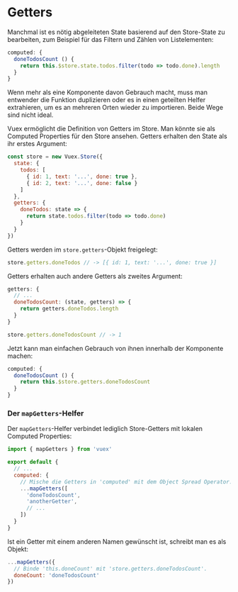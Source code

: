 
# Getters

Manchmal ist es nötig abgeleiteten State basierend auf den Store-State zu bearbeiten, zum Beispiel für das Filtern und Zählen von Listelementen:

``` js
computed: {
  doneTodosCount () {
    return this.$store.state.todos.filter(todo => todo.done).length
  }
}
```

Wenn mehr als eine Komponente davon Gebrauch macht, muss man entwender die Funktion duplizieren oder es in einen geteilten Helfer extrahieren, um es an mehreren Orten wieder zu importieren. Beide Wege sind nicht ideal.

Vuex ermöglicht die Definition von Getters im Store. Man könnte sie als Computed Properties für den Store ansehen. Getters erhalten den State als ihr erstes Argument:

``` js
const store = new Vuex.Store({
  state: {
    todos: [
      { id: 1, text: '...', done: true },
      { id: 2, text: '...', done: false }
    ]
  },
  getters: {
    doneTodos: state => {
      return state.todos.filter(todo => todo.done)
    }
  }
})
```

Getters werden im `store.getters`-Objekt freigelegt:

``` js
store.getters.doneTodos // -> [{ id: 1, text: '...', done: true }]
```

Getters erhalten auch andere Getters als zweites Argument:

``` js
getters: {
  // ...
  doneTodosCount: (state, getters) => {
    return getters.doneTodos.length
  }
}
```

``` js
store.getters.doneTodosCount // -> 1
```

Jetzt kann man einfachen Gebrauch von ihnen innerhalb der Komponente machen:

``` js
computed: {
  doneTodosCount () {
    return this.$store.getters.doneTodosCount
  }
}
```

### Der `mapGetters`-Helfer

Der `mapGetters`-Helfer verbindet lediglich Store-Getters mit lokalen Computed Properties:

``` js
import { mapGetters } from 'vuex'

export default {
  // ...
  computed: {
    // Mische die Getters in 'computed' mit dem Object Spread Operator.
    ...mapGetters([
      'doneTodosCount',
      'anotherGetter',
      // ...
    ])
  }
}
```

Ist ein Getter mit einem anderen Namen gewünscht ist, schreibt man es als Objekt:

``` js
...mapGetters({
  // Binde 'this.doneCount' mit 'store.getters.doneTodosCount'.
  doneCount: 'doneTodosCount'
})
```
